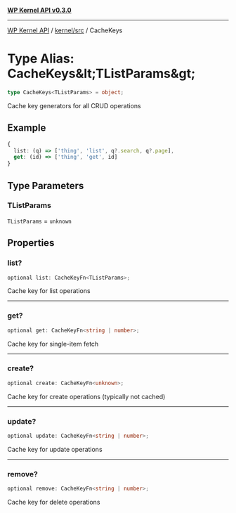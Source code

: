 [**WP Kernel API v0.3.0**](../../../README.md)

---

[WP Kernel API](../../../README.md) / [kernel/src](../README.md) / CacheKeys

# Type Alias: CacheKeys\&lt;TListParams\&gt;

```ts
type CacheKeys<TListParams> = object;
```

Cache key generators for all CRUD operations

## Example

```ts
{
  list: (q) => ['thing', 'list', q?.search, q?.page],
  get: (id) => ['thing', 'get', id]
}
```

## Type Parameters

### TListParams

`TListParams` = `unknown`

## Properties

### list?

```ts
optional list: CacheKeyFn<TListParams>;
```

Cache key for list operations

---

### get?

```ts
optional get: CacheKeyFn<string | number>;
```

Cache key for single-item fetch

---

### create?

```ts
optional create: CacheKeyFn<unknown>;
```

Cache key for create operations (typically not cached)

---

### update?

```ts
optional update: CacheKeyFn<string | number>;
```

Cache key for update operations

---

### remove?

```ts
optional remove: CacheKeyFn<string | number>;
```

Cache key for delete operations
